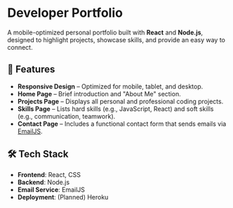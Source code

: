 # Developer Portfolio

A mobile-optimized personal portfolio built with **React** and **Node.js**, designed to highlight projects, showcase skills, and provide an easy way to connect.

## 🚀 Features

- **Responsive Design** – Optimized for mobile, tablet, and desktop.
- **Home Page** – Brief introduction and "About Me" section.
- **Projects Page** – Displays all personal and professional coding projects.
- **Skills Page** – Lists hard skills (e.g., JavaScript, React) and soft skills (e.g., communication, teamwork).
- **Contact Page** – Includes a functional contact form that sends emails via [EmailJS](https://www.emailjs.com/).

## 🛠️ Tech Stack

- **Frontend**: React, CSS
- **Backend**: Node.js
- **Email Service**: EmailJS
- **Deployment**: (Planned) Heroku
